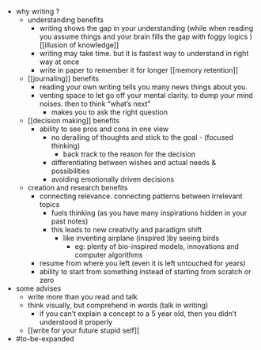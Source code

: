 - why writing ? 
    - understanding benefits 
        - writing shows the gap in your understanding (while when reading you assume things and your brain fills the gap with foggy logics ) [[illusion of knowledge]]
        - writing may take time. but it is fastest way to understand in right way at once
        - write in paper to remember it for longer [[memory retention]]
    - [[journaling]] benefits
        - reading your own writing tells you many news things about you. 
        - venting space to let go off your mental clarity. to dump your mind noises. then to think “what’s next” 
            - makes you to ask the right question
    - [[decision making]] benefits
        - ability to see pros and cons in one view
            - no derailing of thoughts and stick to the goal - (focused thinking)
                - back track to the reason for the decision
            - differentiating between wishes and actual needs & possibilities
            - avoiding emotionally driven decisions
    - creation and research benefits
        - connecting relevance. connecting patterns between irrelevant topics
            - fuels thinking (as you have many inspirations hidden in your past notes)
            - this leads to new creativity and paradigm shift 
                - like inventing airplane (inspired )by seeing birds
                    - eg: plenty of bio-inspired models, innovations and computer algorithms
        - resume from where you left (even it is left untouched for years)
        - ability to start from something instead of starting from scratch or zero
- some advises
    - write more than you read and talk 
    - think visually, but comprehend in words (talk in writing)
        - if you can’t explain a concept to a 5 year old, then you didn’t understood it properly 
    - [[write for your future stupid self]]
- #to-be-expanded
